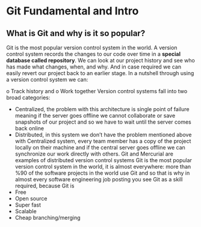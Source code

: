 # Git Fundamental and Intro

## What is Git and why is it so popular?

Git is the most popular version control system in the world. A version control system records the changes to our code over time in a **special database called repository**. We can look at our project history and see who has made what changes, when, and why. And in case required we can easily revert our project back to an earlier stage. 
In a nutshell through using a version control system we can:

o	Track history and
o	Work together
Version control systems fall into two broad categories:
-	Centralized, the problem with this architecture is single point of failure meaning if the server goes offline we cannot collaborate or save snapshots of our project and so we have to wait until the server comes back online 
-	Distributed, in this system we don’t have the problem mentioned above with Centralized system, every team member has a copy of the project locally on their machine and if the central server goes offline we can synchronize our work directly with others. Git and Mercurial are examples of distributed version control systems 
Git is the most popular version control system in the world, it is almost everywhere: more than %90 of the software projects in the world use Git and so that is why in almost every software engineering job posting you see Git as a skill required, because Git is 
-	Free
-	Open source
-	Super fast
-	Scalable
-	Cheap branching/merging 
